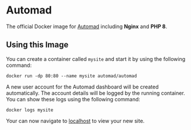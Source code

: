 # Automad

The official Docker image for [Automad](https://automad.org) including **Nginx** and **PHP 8**.

## Using this Image

You can create a container called `mysite` and start it by using the following command:

	docker run -dp 80:80 --name mysite automad/automad

A new user account for the Automad dashboard will be created automatically. The account details will be logged by the running container. You can show these logs using the following command:

	docker logs mysite

Your can now navigate to [localhost](http://localhost) to view your new site.
